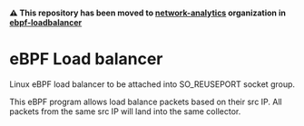 #### :warning: This repository has been moved to [network-analytics](https://github.com/network-analytics) organization in [ebpf-loadbalancer](https://github.com/network-analytics/ebpf-loadbalancer)

# eBPF Load balancer
Linux eBPF load balancer to be attached into SO_REUSEPORT socket group.

This eBPF program allows load balance packets based on their src IP. All packets from the same src IP will land into the same collector.
